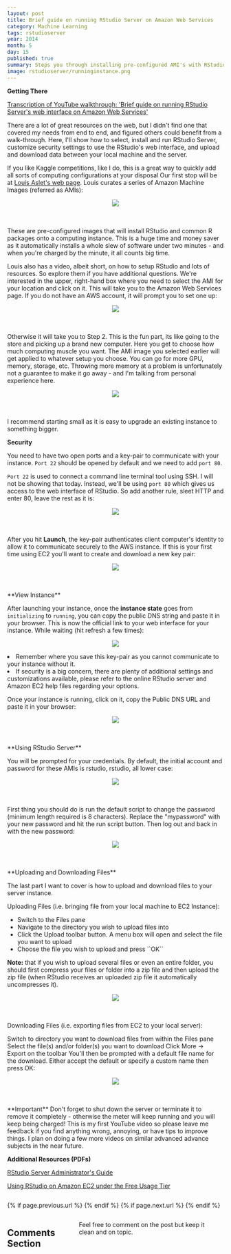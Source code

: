 ```yaml
---
layout: post
title: Brief guide on running RStudio Server on Amazon Web Services
category: Machine Learning
tags: rstudioserver
year: 2014
month: 5
day: 15
published: true
summary: Steps you through installing pre-configured AMI's with RStudio Server on AWS EC2, interacting with the web interface, and uploading and downloading files to/from the instance.
image: rstudioserver/runninginstance.png
---
```


**Getting There**

<a href="https://www.youtube.com/watch?v=NQu3ugUkYTk&list=UUq4pm1i_VZqxKVVOz5qRBIA" target="_blank">Transcription of YouTube walkthrough: 'Brief guide on running RStudio Server's web interface on Amazon Web Services'</a>

There are a lot of great resources on the web, but I didn't find one that covered my needs from end to end, and figured others could benefit from a walk-through.  Here, I'll show how to select, install and run RStudio Server, customize security settings to use the RStudio's web interface, and upload and download data between your local machine and the server.

If you like Kaggle competitions, like I do, this is a great way to quickly add all sorts of computing configurations at your disposal
Our first stop will be at <a href="http://www.louisaslett.com/RStudio_AMI/" target="_blank">Louis Aslet's web page</a>. Louis curates a series of Amazon Machine Images (referred as AMIs):

<p align="center"><img src='../img/posts/rstudioserver/amilist.png'></p>
<BR><BR>
These are pre-configured images that will install RStudio and common R packages onto a computing instance. This is a huge time and money saver as it automatically installs a whole slew of software under two minutes - and when you're charged by the minute, it all counts big time.    

Louis also has a video, albeit short, on how to setup RStudio and lots of resources. So explore them if you have additional questions. 
We're interested in the upper, right-hand box where you need to select the AMI for your location and click on it. This will take you to the Amazon Web Services page. If you do not have an AWS account, it will prompt you to set one up:

<p align="center"><img src='../img/posts/rstudioserver/amzlogin.png'></p> 
<BR><BR>
Otherwise it will take you to  Step 2. This is the fun part, its like going to the store and picking up a brand new computer. Here you get to choose how much computing muscle you want. The AMI image you selected earlier will get applied to whatever setup you choose. You can go for more GPU, memory, storage, etc. Throwing more memory at a problem is unfortunately not a guarantee to make it go away - and I'm talking from personal experience here.

<p align="center"><img src='../img/posts/rstudioserver/instance.png'></p> 
<BR><BR>
I recommend starting small as it is easy to upgrade an existing instance to something bigger.

**Security**

You need to have two open ports and a key-pair to communicate with your instance. 
``Port 22`` should be opened by default and we need to add ``port 80``.

``Port 22`` is used to connect a command line terminal tool using SSH. I will not be showing that today. Instead, we'll be using ``port 80`` which gives us access to the web interface of RStudio. So add another rule, sleet HTTP and enter 80, leave the rest as it is:

<p align="center"><img src='../img/posts/rstudioserver/security.png'/></p> 
<BR><BR>
After you hit <B>Launch</B>, the key-pair authenticates client computer's identity to allow it to communicate securely to the AWS instance. If this is your first time using EC2 you'll want to create and download a new key pair:

<p align="center"><img src='../img/posts/rstudioserver/key.png'/></p> 
<BR><BR>
**View Instance**

After launching your instance, once the <B>instance state</B> goes from ``initializing`` to ``running``, you can copy the public DNS string and paste it in your browser. This is now the official link to your web interface for your instance. While waiting (hit refresh a few times):

<p align="center"><img src='../img/posts/rstudioserver/runninginstance.png'/></p>

<li>Remember where you save this key-pair as you cannot communicate to your instance without it.</li>
<li>If security is a big concern, there are plenty of additional settings and customizations available, please refer to the online RStudio server and Amazon EC2 help files regarding your options.</li>

Once your instance is running, click on it, copy the Public DNS URL and paste it in your browser:

<p align="center"><img src='../img/posts/rstudioserver/url.png'/></p>
<BR><BR>
**Using RStudio Server**

You will be prompted for your credentials. By default, the initial account and password for these AMIs is rstudio, rstudio, all lower case:

<p align="center"><img src='../img/posts/rstudioserver/rstudiologin.png'/></p>
<BR><BR>
First thing you should do is run the default script to change the password (minimum length required is 8 characters).  Replace the "mypassword" with your new password and hit the run script button. Then log out and back in with the new password:

<p align="center"><img src='../img/posts/rstudioserver/changepassword.png'/></p>
<BR><BR>
**Uploading and Downloading Files**

The last part I want to cover is how to upload and download files to your server instance.

Uploading Files (i.e. bringing file from your local machine to EC2 Instance):

<ul><li>Switch to the Files pane</li>
<li>Navigate to the directory you wish to upload files into</li>
<li>Click the Upload toolbar button. A menu box will open and select the file you want to upload</li>
<li>Choose the file you wish to upload and press ``OK``</li></ul>
<B>Note:</B> that if you wish to upload several files or even an entire folder, you should first compress your files or folder into a zip file and then upload the zip file (when RStudio receives an uploaded zip file it automatically uncompresses it).

<p align="center"><img src='../img/posts/rstudioserver/upload.png'/></p>
<BR><BR>
Downloading Files (i.e. exporting files from EC2 to your local server):

Switch to directory you want to download files from within the Files pane
Select the file(s) and/or folder(s) you want to download
Click More -> Export on the toolbar
You'll then be prompted with a default file name for the download. Either accept the default or specify a custom name then press OK:

<p align="center"><img src='../img/posts/rstudioserver/download.png'/></p>
<BR><BR>
**Important**
Don't forget to shut down the server or terminate it to remove it completely - otherwise the meter will keep running and you will keep being charged!
This is my first YouTube video so please leave me feedback if you find anything wrong, annoying, or have tips to improve things. I plan on doing a few more videos on similar advanced advance subjects in the near future.

**Additional Resources (PDFs)**

<a href="https://s3.amazonaws.com/rstudio-server/rstudio-server-pro-0.98.501-admin-guide.pdf" target="_blank">RStudio Server Administrator's Guide</a>

<a href="http://www-personal.umich.edu/~agong/docs/Using%20RStudio%20on%20Amazon%20EC2%20under%20the%20Free%20Usage%20Tier.pdf" target="_blank">Using RStudio on Amazon EC2 under the Free Usage Tier</a>


<div class="row">   
    <div class="span9 column">
            <p class="pull-right">{% if page.previous.url %} <a href="{{page.previous.url}}" title="Previous Post: {{page.previous.title}}"><i class="icon-chevron-left"></i></a>   {% endif %}   {% if page.next.url %}    <a href="{{page.next.url}}" title="Next Post: {{page.next.title}}"><i class="icon-chevron-right"></i></a>   {% endif %} </p>  
    </div>
</div>

<div class="row">   
    <div class="span9 columns">    
        <h2>Comments Section</h2>
        <p>Feel free to comment on the post but keep it clean and on topic.</p> 
        <div id="disqus_thread"></div>
        <script type="text/javascript">
            /* * * CONFIGURATION VARIABLES: EDIT BEFORE PASTING INTO YOUR WEBPAGE * * */
            var disqus_shortname = 'amunategui'; // required: replace example with your forum shortname
            var disqus_identifier = '{{ page.url }}';
            var disqus_url = 'http://amunategui.github.com{{ page.url }}';
            
            /* * * DON'T EDIT BELOW THIS LINE * * */
            (function() {
                var dsq = document.createElement('script'); dsq.type = 'text/javascript'; dsq.async = true;
                dsq.src = 'http://' + disqus_shortname + '.disqus.com/embed.js';
                (document.getElementsByTagName('head')[0] || document.getElementsByTagName('body')[0]).appendChild(dsq);
            })();
        </script>
        <noscript>Please enable JavaScript to view the <a href="http://disqus.com/?ref_noscript">comments powered by Disqus.</a></noscript>
        <a href="http://disqus.com" class="dsq-brlink">blog comments powered by <span class="logo-disqus">Disqus</span></a>
    </div>
</div>

